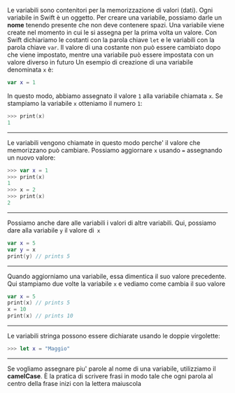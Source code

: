 Le variabili sono contenitori per la memorizzazione di valori (dati).
Ogni variabile in Swift è un oggetto.
Per creare una variabile, possiamo darle un **nome** tenendo presente che non deve contenere spazi.
Una variabile viene create nel momento in cui le si assegna per la prima volta un valore.
Con Swift dichiariamo le costanti con la parola chiave `let` e le variabili con la parola chiave `var`.
Il valore di una costante non può essere cambiato dopo che viene impostato, mentre una variabile può essere impostata con un valore diverso in futuro
Un esempio di creazione di una variabile denominata `x` è:
```swift
var x = 1
```
In questo modo, abbiamo assegnato il valore `1` alla variabile chiamata `x`.
Se stampiamo la variabile `x` otteniamo il numero `1`:
```swift
>>> print(x)
1
```

---

Le variabili vengono chiamate in questo modo perche' il valore che memorizzano può cambiare.
Possiamo aggiornare `x` usando `=` assegnando un nuovo valore:
```swift
>>> var x = 1
>>> print(x)
1
>>> x = 2
>>> print(x)
2
```

---

Possiamo anche dare alle variabili i valori di altre variabili.
Qui, possiamo dare alla variabile `y` il valore di` x`
```swift
var x = 5
var y = x
print(y) // prints 5
```

---

Quando aggiorniamo una variabile, essa dimentica il suo valore precedente.
Qui stampiamo due volte la variabile `x` e vediamo come cambia il suo valore
```swift
var x = 5
print(x) // prints 5
x = 10
print(x) // prints 10
```

---

Le variabili stringa possono essere dichiarate usando le doppie virgolette:
```swift
>>> let x = "Maggio"
```

---

Se vogliamo assegnare piu' parole al nome di una variabile, utilizziamo il **camelCase**.
È la pratica di scrivere frasi in modo tale che ogni parola al centro della frase inizi con la lettera maiuscola
